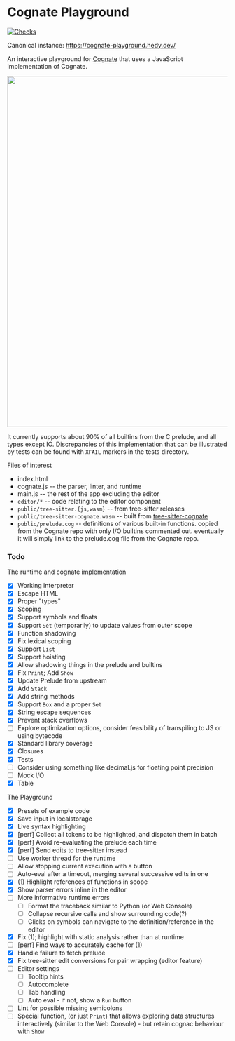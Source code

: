 # Cognate Playground

[![Checks](https://github.com/hedyhli/cognate-playground/actions/workflows/checks.yml/badge.svg)](https://github.com/hedyhli/cognate-playground/actions/workflows/checks.yml)

Canonical instance: <https://cognate-playground.hedy.dev/>

An interactive playground for [Cognate](https://cognate-lang.github.io) that
uses a JavaScript implementation of Cognate.

<img src="https://raw.githubusercontent.com/hedyhli/cognate-playground/main/screenshot.png" width=800 />

It currently supports about 90% of all builtins from the C prelude, and all
types except IO. Discrepancies of this implementation that can be illustrated by
tests can be found with `XFAIL` markers in the tests directory.

Files of interest
- index.html
- cognate.js -- the parser, linter, and runtime
- main.js -- the rest of the app excluding the editor
- `editor/*` -- code relating to the editor component
- `public/tree-sitter.{js,wasm}` -- from tree-sitter releases
- `public/tree-sitter-cognate.wasm` -- built from
  [tree-sitter-cognate](https://github.com/hedyhli/tree-sitter-cognate)
- `public/prelude.cog` -- definitions of various built-in functions. copied from the
  Cognate repo with only I/O builtins commented out. eventually it will simply
  link to the prelude.cog file from the Cognate repo.

### Todo

The runtime and cognate implementation
- [X] Working interpreter
- [X] Escape HTML
- [X] Proper "types"
- [X] Scoping
- [X] Support symbols and floats
- [X] Support `Set` (temporarily) to update values from outer scope
- [X] Function shadowing
- [X] Fix lexical scoping
- [X] Support `List`
- [X] Support hoisting
- [X] Allow shadowing things in the prelude and builtins
- [X] Fix `Print`; Add `Show`
- [X] Update Prelude from upstream
- [X] Add `Stack`
- [X] Add string methods
- [X] Support `Box` and a proper `Set`
- [X] String escape sequences
- [X] Prevent stack overflows
- [ ] Explore optimization options, consider feasibility of transpiling to JS or using bytecode
- [X] Standard library coverage
- [X] Closures
- [X] Tests
- [ ] Consider using something like decimal.js for floating point precision
- [ ] Mock I/O
- [X] Table

The Playground
- [X] Presets of example code
- [X] Save input in localstorage
- [X] Live syntax highlighting
- [X] [perf] Collect all tokens to be highlighted, and dispatch them in batch
- [X] [perf] Avoid re-evaluating the prelude each time
- [X] [perf] Send edits to tree-sitter instead
- [ ] Use worker thread for the runtime
- [ ] Allow stopping current execution with a button
- [ ] Auto-eval after a timeout, merging several successive edits in one
- [X] (1) Highlight references of functions in scope
- [X] Show parser errors inline in the editor
- [ ] More informative runtime errors
  - [ ] Format the traceback similar to Python (or Web Console)
  - [ ] Collapse recursive calls and show surrounding code(?)
  - [ ] Clicks on symbols can navigate to the definition/reference in the editor
- [X] Fix (1); highlight with static analysis rather than at runtime
- [ ] [perf] Find ways to accurately cache for (1)
- [X] Handle failure to fetch prelude
- [X] Fix tree-sitter edit conversions for pair wrapping (editor feature)
- [ ] Editor settings
  - [ ] Tooltip hints
  - [ ] Autocomplete
  - [ ] Tab handling
  - [ ] Auto eval - if not, show a `Run` button
- [ ] Lint for possible missing semicolons
- [ ] Special function, (or just `Print`) that allows exploring data structures
  interactively (similar to the Web Console) - but retain cognac behaviour with
  `Show`